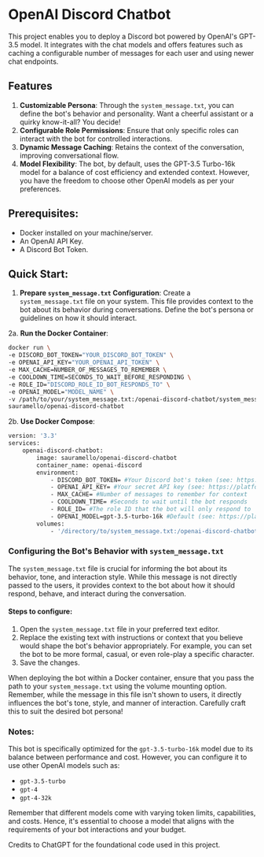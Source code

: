 # OpenAI Discord Chatbot

This project enables you to deploy a Discord bot powered by OpenAI's GPT-3.5 model. It integrates with the chat models and offers features such as caching a configurable number of messages for each user and using newer chat endpoints.

## Features

1. **Customizable Persona**: Through the `system_message.txt`, you can define the bot's behavior and personality. Want a cheerful assistant or a quirky know-it-all? You decide!
2. **Configurable Role Permissions**: Ensure that only specific roles can interact with the bot for controlled interactions.
3. **Dynamic Message Caching**: Retains the context of the conversation, improving conversational flow.
4. **Model Flexibility**: The bot, by default, uses the GPT-3.5 Turbo-16k model for a balance of cost efficiency and extended context. However, you have the freedom to choose other OpenAI models as per your preferences.

## Prerequisites:

- Docker installed on your machine/server.
- An OpenAI API Key.
- A Discord Bot Token.

## Quick Start:

1. **Prepare `system_message.txt` Configuration**: Create a `system_message.txt` file on your system. This file provides context to the bot about its behavior during conversations. Define the bot's persona or guidelines on how it should interact.

2a. **Run the Docker Container**:
```bash
docker run \
-e DISCORD_BOT_TOKEN="YOUR_DISCORD_BOT_TOKEN" \
-e OPENAI_API_KEY="YOUR_OPENAI_API_TOKEN" \
-e MAX_CACHE=NUMBER_OF_MESSAGES_TO_REMEMBER \
-e COOLDOWN_TIME=SECONDS_TO_WAIT_BEFORE_RESPONDING \
-e ROLE_ID="DISCORD_ROLE_ID_BOT_RESPONDS_TO" \
-e OPENAI_MODEL="MODEL_NAME" \
-v /path/to/your/system_message.txt:/openai-discord-chatbot/system_message.txt \
sauramello/openai-discord-chatbot
```

2b. **Use Docker Compose**:
```bash
version: '3.3'
services:
    openai-discord-chatbot:
        image: sauramello/openai-discord-chatbot
        container_name: openai-discord
        environment:
            - DISCORD_BOT_TOKEN= #Your Discord bot's token (see: https://discord.com/developers/applications)
            - OPENAI_API_KEY= #Your secret API key (see: https://platform.openai.com/account/api-keys)
            - MAX_CACHE= #Number of messages to remember for context
            - COOLDOWN_TIME= #Seconds to wait until the bot responds
            - ROLE_ID= #The role ID that the bot will only respond to
            - OPENAI_MODEL=gpt-3.5-turbo-16k #Default (see: https://platform.openai.com/docs/models)
        volumes:
            - '/directory/to/system_message.txt:/openai-discord-chatbot/system_message.txt'
```

### Configuring the Bot's Behavior with `system_message.txt`

The `system_message.txt` file is crucial for informing the bot about its behavior, tone, and interaction style. While this message is not directly passed to the users, it provides context to the bot about how it should respond, behave, and interact during the conversation.

#### Steps to configure:

1. Open the `system_message.txt` file in your preferred text editor.
2. Replace the existing text with instructions or context that you believe would shape the bot's behavior appropriately. For example, you can set the bot to be more formal, casual, or even role-play a specific character.
3. Save the changes.

When deploying the bot within a Docker container, ensure that you pass the path to your `system_message.txt` using the volume mounting option.
Remember, while the message in this file isn't shown to users, it directly influences the bot's tone, style, and manner of interaction. Carefully craft this to suit the desired bot persona!


### Notes:

This bot is specifically optimized for the `gpt-3.5-turbo-16k` model due to its balance between performance and cost. However, you can configure it to use other OpenAI models such as:

- `gpt-3.5-turbo`
- `gpt-4`
- `gpt-4-32k`

Remember that different models come with varying token limits, capabilities, and costs. Hence, it's essential to choose a model that aligns with the requirements of your bot interactions and your budget.

Credits to ChatGPT for the foundational code used in this project.


